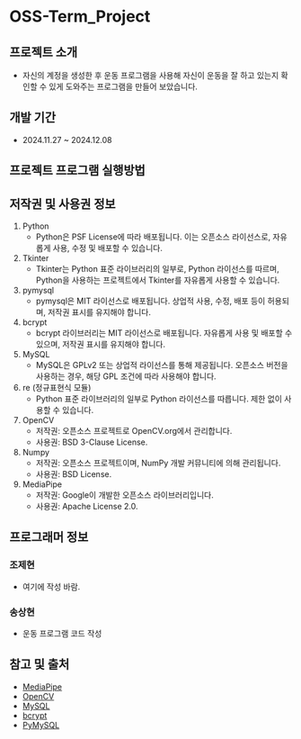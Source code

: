 # OSS-Term_Project
## 프로젝트 소개
+ 자신의 계정을 생성한 후 운동 프로그램을 사용해 자신이 운동을 잘 하고 있는지 확인할 수 있게 도와주는 프로그램을 만들어 보았습니다.
## 개발 기간
+ 2024.11.27 ~ 2024.12.08
## 프로젝트 프로그램 실행방법

## 저작권 및 사용권 정보
1. Python
    + Python은 PSF License에 따라 배포됩니다. 이는 오픈소스 라이선스로, 자유롭게 사용, 수정 및 배포할 수 있습니다.
2. Tkinter
   + Tkinter는 Python 표준 라이브러리의 일부로, Python 라이선스를 따르며, Python을 사용하는 프로젝트에서 Tkinter를 자유롭게 사용할 수 있습니다.
3. pymysql
   + pymysql은 MIT 라이선스로 배포됩니다. 상업적 사용, 수정, 배포 등이 허용되며, 저작권 표시를 유지해야 합니다.
4. bcrypt
   + bcrypt 라이브러리는 MIT 라이선스로 배포됩니다. 자유롭게 사용 및 배포할 수 있으며, 저작권 표시를 유지해야 합니다.
5. MySQL
   + MySQL은 GPLv2 또는 상업적 라이선스를 통해 제공됩니다. 오픈소스 버전을 사용하는 경우, 해당 GPL 조건에 따라 사용해야 합니다.
6. re (정규표현식 모듈)
   + Python 표준 라이브러리의 일부로 Python 라이선스를 따릅니다. 제한 없이 사용할 수 있습니다.
7. OpenCV
   + 저작권: 오픈소스 프로젝트로 OpenCV.org에서 관리합니다.
   + 사용권: BSD 3-Clause License.
8. Numpy
   + 저작권: 오픈소스 프로젝트이며, NumPy 개발 커뮤니티에 의해 관리됩니다.
   + 사용권: BSD License.
9. MediaPipe
   + 저작권: Google이 개발한 오픈소스 라이브러리입니다.
   + 사용권: Apache License 2.0.
## 프로그래머 정보
### 조제현
  + 여기에 작성 바람.
### 송상현
  + 운동 프로그램 코드 작성
## 참고 및 출처
  + [MediaPipe](https://github.com/google-ai-edge/mediapipe)
  + [OpenCV](https://opencv.org)
  + [MySQL](https://github.com/mysqljs/mysql)
  + [bcrypt](https://github.com/pyca/bcrypt)
  + [PyMySQL](https://github.com/PyMySQL/PyMySQL.git)










